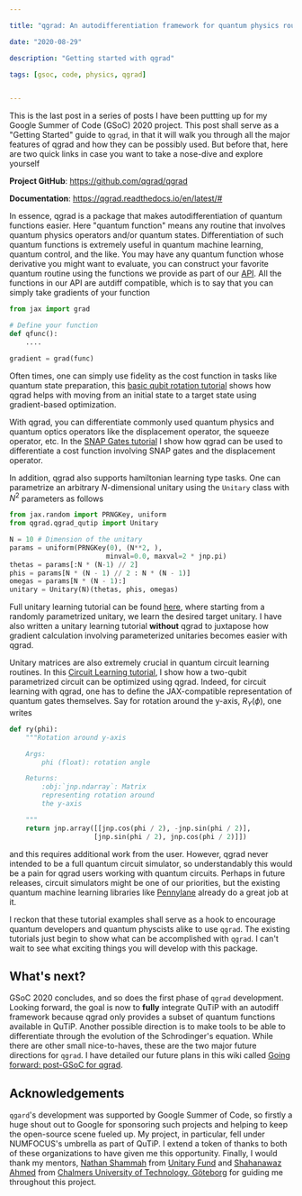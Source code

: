 ```yaml
---

title: "qgrad: An autodifferentiation framework for quantum physics routines"

date: "2020-08-29"

description: "Getting started with qgrad"

tags: [gsoc, code, physics, qgrad]


---
```




This is the last post in a series of posts I have been puttting up
for my Google Summer of Code (GSoC) 2020 project. This post shall 
serve as a "Getting Started" guide to `qgrad`, in that it will walk
you through all the major features of qgrad and how they can be possibly
used. But before that, here are two quick links in case you 
want to take a nose-dive and explore yourself

**Project GitHub**: https://github.com/qgrad/qgrad

**Documentation**: https://qgrad.readthedocs.io/en/latest/#

In essence, qgrad is a package that makes autodifferentiation of 
quantum functions easier. Here "quantum function" means any
routine that involves quantum physics operators and/or
quantum states. Differentiation of such 
quantum functions is extremely useful in quantum 
machine learning, quantum control, and the like.
You may have any quantum function whose
derivative you might want to evaluate, you can construct your 
favorite quantum routine using the functions we provide as part of
our [API](https://qgrad.readthedocs.io/en/latest/api.html).
All the functions in our API are autdiff compatible, which is to 
say that you can simply take gradients of your function

```python
from jax import grad

# Define your function
def qfunc():
    ....

gradient = grad(func)
```

Often times, one can simply use fidelity as the cost function
in tasks like quantum state preparation, this
[basic qubit rotation tutorial](https://qgrad.readthedocs.io/en/latest/Qubit_Rotation.html)
shows how
qgrad helps with moving from an initial state to a 
target state using gradient-based optimization.

With qgrad, you can differentiate commonly used quantum physics
and quantum optics 
operators like the displacement operator, the squeeze operator, 
etc. In the 
[SNAP Gates tutorial](https://qgrad.readthedocs.io/en/latest/SNAP_gates.html)
I show how qgrad can be used to differentiate a 
cost function involving SNAP gates 
and the displacement operator.


In addition, qgrad also supports hamiltonian learning type
tasks. One can
parametrize an arbitrary $N$-dimensional
unitary using the `Unitary` class
with $N^2$ parameters as follows

```python
from jax.random import PRNGKey, uniform
from qgrad.qgrad_qutip import Unitary

N = 10 # Dimension of the unitary
params = uniform(PRNGKey(0), (N**2, ),
                        minval=0.0, maxval=2 * jnp.pi)
thetas = params[:N * (N-1) // 2]
phis = params[N * (N - 1) // 2 : N * (N - 1)]
omegas = params[N * (N - 1):]
unitary = Unitary(N)(thetas, phis, omegas)
```

Full unitary learning tutorial 
can be found [here](https://qgrad.readthedocs.io/en/latest/Unitary-Learning-qgrad.html), 
where starting from a randomly parametrized unitary, we learn the desired
target unitary. 
I have also written a 
unitary learning tutorial **without** 
qgrad to juxtapose how gradient calculation
involving parameterized unitaries becomes easier
with qgrad.

Unitary matrices are also extremely crucial in quantum circuit 
learning routines. In this [Circuit Learning tutorial](https://qgrad.readthedocs.io/en/latest/Circuit-Learning.html), I show how
a two-qubit parametrized circuit can be optimized using 
qgrad. Indeed, for circuit learning with qgrad, one 
has to define the JAX-compatible representation of quantum
gates themselves. Say for rotation around 
the y-axis, $R_{Y}(\phi)$, one writes

```python
def ry(phi):
    """Rotation around y-axis

    Args:
        phi (float): rotation angle

    Returns:
        :obj:`jnp.ndarray`: Matrix
        representing rotation around
        the y-axis

    """
    return jnp.array([[jnp.cos(phi / 2), -jnp.sin(phi / 2)],
                     [jnp.sin(phi / 2), jnp.cos(phi / 2)]])
```

and this requires additional work from the user. 
However, qgrad never intended to be a full
quantum circuit simulator, so understandably this would
be a pain for qgrad users working with quantum circuits. Perhaps
in future releases, circuit simulators might be one of
our priorities, but the existing quantum machine learning 
libraries like [Pennylane](https://pennylane.ai/) already
do a great job at it.

I reckon that these tutorial examples shall serve 
as a hook to encourage quantum developers and 
quantum physcists alike to use `qgrad`. The
existing tutorials just begin to show what
can be accomplished with `qgrad`. I can't
wait to see what exciting things you will develop
with this package.

## What's next?

GSoC 2020 concludes, and so does the first phase of
`qgrad` development. Looking
forward, the goal is now to **fully** integrate
QuTiP with an autodiff framework because qgrad
only provides a subset of quantum functions 
available in QuTiP. Another possible direction
is to make tools to be able to differentiate
through the evolution of the Schrodinger's equation.
While there are other small nice-to-haves, these
are the two major future directions for `qgrad`.
I have detailed our future plans in this wiki called
[Going forward: post-GSoC for qgrad](https://github.com/qgrad/qgrad/wiki/Going-forward:-post-GSoC-for-qgrad).


## Acknowledgements

`qgard`'s development was supported by Google Summer of 
Code, so firstly a huge shout out to Google for sponsoring 
such projects and helping to keep the open-source scene
fueled up. My project, in particular, fell under
NUMFOCUS's umbrella as part of QuTiP. I extend a token
of thanks to both of these organizations to
have given me this opportunity. Finally, I would thank 
my mentors, [Nathan Shammah](https://nathanshammah.com/)
from [Unitary Fund](https://unitary.fund/)
and [Shahanawaz Ahmed](http://sahmed.in/) 
from [Chalmers University of Technology, Göteborg](https://www.chalmers.se/en/Pages/default.aspx)
for guiding 
me throughout this project.